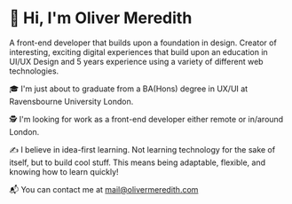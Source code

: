 # 🐙 Hi, I'm Oliver Meredith

A front-end developer that builds upon a foundation in design. Creator of interesting, exciting digital experiences that build upon an education in UI/UX Design and 5 years experience using a variety of different web technologies. 

🎓 I'm just about to graduate from a BA(Hons) degree in UX/UI at Ravensbourne University London. 

🕵️‍ I'm looking for work as a front-end developer either remote or in/around London. 

✍️ I believe in idea-first learning. Not learning technology for the sake of itself, but to build cool stuff. This means being adaptable, flexible, and knowing how to learn quickly!

📬 You can contact me at [mail@olivermeredith.com](mailto:mail@olivermeredith.com)
<!--
**OajMeredith23/Oajmeredith23** is a ✨ _special_ ✨ repository because its `README.md` (this file) appears on your GitHub profile.

Here are some ideas to get you started:

- 🔭 I’m currently working on ...
- 🌱 I’m currently learning ...
- 👯 I’m looking to collaborate on ...
- 🤔 I’m looking for help with ...
- 💬 Ask me about ...
- 📫 How to reach me: ...
- 😄 Pronouns: ...
- ⚡ Fun fact: ...
-->
